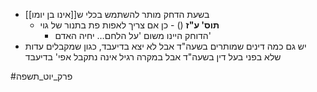 * בשעת הדחק מותר להשתמש בכלי ש[[אינו בן יומו]]
	* **תוס' ע"ז** () - כן אם צריך לאפות פת בתנור של גוי
		* הדוחק היינו משום 'על הלחם… יחיה האדם'
* יש גם כמה דינים שמותרים בשעה"ד אבל לא יצא בדיעבד, כגון שמקבלים עדות שלא בפני בעל דין בשעה"ד אבל במקרה רגיל אינה נתקבל אפי' בדיעבד

#פרק_יוט_תשפה 